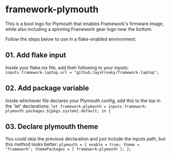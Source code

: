 # framework-plymouth
This is a boot logo for Plymouth that enables Framework's firmware image, while also including a spinning Framework gear logo near the bottom.

Follow the steps below to use in a flake-enabled environment:

## 01. Add flake input
Inside your flake.nix file, add theh following to your inputs:
`inputs.framework-laptop.url = "github:JaysFreaky/framework-laptop";`

## 02. Add package variable
Inside whichever file declares your Plymouth config, add this to the top in the 'let' declarations:
`let
  framework-plymouth = inputs.framework-plymouth.packages.${pkgs.system}.default;
in {`

## 03. Declare plymouth theme
You could skip the previous declaration and just include the inputs path, but this method looks better:
`plymouth = {
  enable = true;
  theme = "framework";
  themePackages = [ framework-plymouth ];
};`
